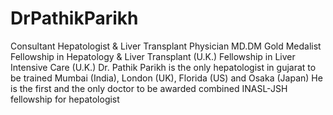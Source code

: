 # DrPathikParikh
Consultant Hepatologist &amp; Liver Transplant Physician MD.DM Gold Medalist Fellowship in Hepatology &amp; Liver Transplant (U.K.) Fellowship in Liver Intensive Care (U.K.)  Dr. Pathik Parikh  is the only hepatologist in gujarat to be trained Mumbai (India), London (UK), Florida (US) and Osaka (Japan)  He is the first and the only doctor to be awarded combined INASL-JSH fellowship for hepatologist
